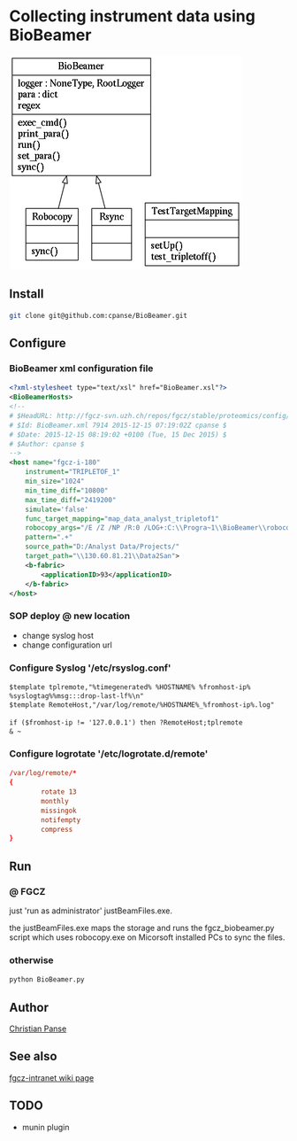 # Collecting instrument data using BioBeamer

![BioBeamer UML](/images/classes_No_Name.png)

## Install 
```bash
git clone git@github.com:cpanse/BioBeamer.git
```

## Configure 

### BioBeamer xml configuration file

```xml
<?xml-stylesheet type="text/xsl" href="BioBeamer.xsl"?>
<BioBeamerHosts>
<!-- 
# $HeadURL: http://fgcz-svn.uzh.ch/repos/fgcz/stable/proteomics/config/BioBeamer.xml $
# $Id: BioBeamer.xml 7914 2015-12-15 07:19:02Z cpanse $
# $Date: 2015-12-15 08:19:02 +0100 (Tue, 15 Dec 2015) $
# $Author: cpanse $
-->
<host name="fgcz-i-180" 
    instrument="TRIPLETOF_1"
    min_size="1024" 
    min_time_diff="10800" 
    max_time_diff="2419200" 
    simulate='false' 
    func_target_mapping="map_data_analyst_tripletof1" 
    robocopy_args="/E /Z /NP /R:0 /LOG+:C:\\Progra~1\\BioBeamer\\robocopy.log"
    pattern=".+" 
    source_path="D:/Analyst Data/Projects/" 
    target_path="\\130.60.81.21\\Data2San">
    <b-fabric>
        <applicationID>93</applicationID>
    </b-fabric>
</host>
```

### SOP deploy @ new location
* change syslog host
* change configuration url

### Configure Syslog '/etc/rsyslog.conf' 

```syslog
$template tplremote,"%timegenerated% %HOSTNAME% %fromhost-ip% %syslogtag%%msg:::drop-last-lf%\n"
$template RemoteHost,"/var/log/remote/%HOSTNAME%_%fromhost-ip%.log"

if ($fromhost-ip != '127.0.0.1') then ?RemoteHost;tplremote  
& ~
```

### Configure logrotate '/etc/logrotate.d/remote'
```conf
/var/log/remote/*
{
        rotate 13
        monthly
        missingok
        notifempty
        compress
}
```

## Run

### @ FGCZ
just 'run as administrator' justBeamFiles.exe.

the justBeamFiles.exe maps the storage and runs the fgcz_biobeamer.py script which uses robocopy.exe on Micorsoft installed PCs to sync the files.

### otherwise

```cmd
python BioBeamer.py
```



## Author
[Christian Panse](http://www.fgcz.ch/the-center/people/panse.html)

## See also
[fgcz-intranet wiki page](http://fgcz-intranet.uzh.ch/tiki-index.php?page=BioBeamer)

## TODO
* munin plugin

